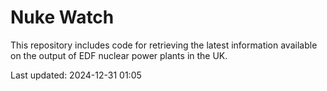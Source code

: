 # Nuke Watch

This repository includes code for retrieving the latest information available on the output of EDF nuclear power plants in the UK.

Last updated: 2024-12-31 01:05